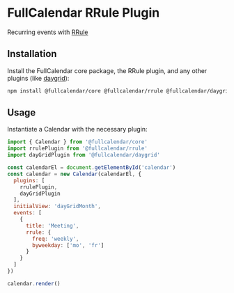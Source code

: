 
# FullCalendar RRule Plugin

Recurring events with [RRule](https://github.com/jakubroztocil/rrule)

## Installation

Install the FullCalendar core package, the RRule plugin, and any other plugins (like [daygrid](https://fullcalendar.io/docs/month-view)):

```sh
npm install @fullcalendar/core @fullcalendar/rrule @fullcalendar/daygrid
```

## Usage

Instantiate a Calendar with the necessary plugin:

```js
import { Calendar } from '@fullcalendar/core'
import rrulePlugin from '@fullcalendar/rrule'
import dayGridPlugin from '@fullcalendar/daygrid'

const calendarEl = document.getElementById('calendar')
const calendar = new Calendar(calendarEl, {
  plugins: [
    rrulePlugin,
    dayGridPlugin
  ],
  initialView: 'dayGridMonth',
  events: [
    {
      title: 'Meeting',
      rrule: {
        freq: 'weekly',
        byweekday: ['mo', 'fr']
      }
    }
  ]
})

calendar.render()
```
